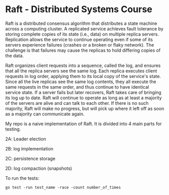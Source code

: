 # Raft - Distributed Systems Course

Raft is a distributed consensus algorithm that distributes a state machine across a computing cluster. A replicated service achieves fault tolerance by storing complete copies of its state (i.e., data) on multiple replica servers. Replication allows the service to continue operating even if some of its servers experience failures (crashes or a broken or flaky network). The challenge is that failures may cause the replicas to hold differing copies of the data.

Raft organizes client requests into a sequence, called the log, and ensures that all the replica servers see the same log. Each replica executes client requests in log order, applying them to its local copy of the service's state. Since all the live replicas see the same log contents, they all execute the same requests in the same order, and thus continue to have identical service state. If a server fails but later recovers, Raft takes care of bringing its log up to date. Raft will continue to operate as long as at least a majority of the servers are alive and can talk to each other. If there is no such majority, Raft will make no progress, but will pick up where it left off as soon as a majority can communicate again.

My repo is a naive implementation of Raft. It is divided into 4 main parts for testing. 

2A: Leader election 

2B: log implementation

2C: persistence storage

2D: log compaction (snapshots)

To run the tests:
```
go test -run test_name -race -count number_of_times
```
